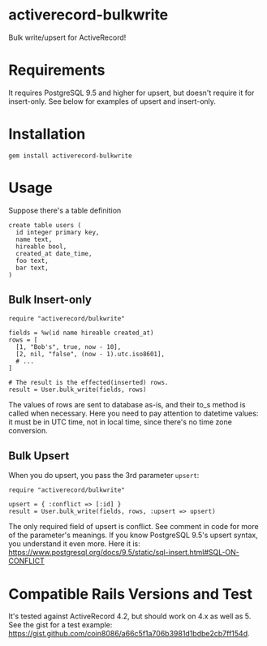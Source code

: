 # activerecord-bulkwrite
Bulk write/upsert for ActiveRecord!

# Requirements
It requires PostgreSQL 9.5 and higher for upsert, but doesn't require it for insert-only. See below for examples of upsert and insert-only.

# Installation

```
gem install activerecord-bulkwrite
```

# Usage

Suppose there's a table definition

```
create table users (
  id integer primary key,
  name text,
  hireable bool,
  created_at date_time,
  foo text,
  bar text,
)
```

## Bulk Insert-only

```
require "activerecord/bulkwrite"

fields = %w(id name hireable created_at)
rows = [
  [1, "Bob's", true, now - 10],
  [2, nil, "false", (now - 1).utc.iso8601],
  # ...
]

# The result is the effected(inserted) rows.
result = User.bulk_write(fields, rows)
```

The values of rows are sent to database as-is, and their to_s method is called when necessary. Here you need to pay attention to datetime values: it must be in UTC time, not in local time, since there's no time zone conversion.

## Bulk Upsert

When you do upsert, you pass the 3rd parameter `upsert`:

```
require "activerecord/bulkwrite"

upsert = { :conflict => [:id] }
result = User.bulk_write(fields, rows, :upsert => upsert)
```

The only required field of upsert is conflict. See comment in code for more of the parameter's meanings. If you know PostgreSQL 9.5's upsert syntax, you understand it even more. Here it is: https://www.postgresql.org/docs/9.5/static/sql-insert.html#SQL-ON-CONFLICT

# Compatible Rails Versions and Test
It's tested against ActiveRecord 4.2, but should work on 4.x as well as 5. See the gist for a test example: https://gist.github.com/coin8086/a66c5f1a706b3981d1bdbe2cb7ff154d.
